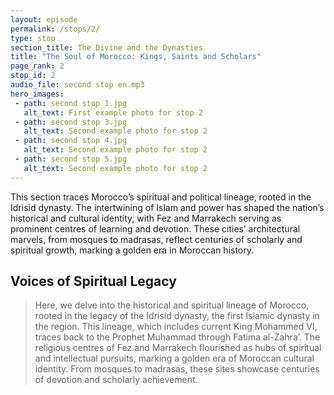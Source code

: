```yaml
---
layout: episode
permalink: /stops/2/
type: stop
section_title: The Divine and the Dynasties
title: "The Soul of Morocco: Kings, Saints and Scholars"
page_rank: 2
stop_id: 2
audio_file: second stop en.mp3
hero_images:
 - path: second stop 1.jpg
   alt_text: First example photo for stop 2
 - path: second stop 3.jpg
   alt_text: Second example photo for stop 2
 - path: second stop 4.jpg
   alt_text: Second example photo for stop 2
 - path: second stop 5.jpg
   alt_text: Second example photo for stop 2
---
```

This section traces Morocco’s spiritual and political lineage, rooted in the Idrisid dynasty. The intertwining of Islam and power has shaped the nation’s historical and cultural identity, with Fez and Marrakech serving as prominent centres of learning and devotion. These cities’ architectural marvels, from mosques to madrasas, reflect centuries of scholarly and spiritual growth, marking a golden era in Moroccan history.

## Voices of Spiritual Legacy

> Here, we delve into the historical and spiritual lineage of Morocco, rooted in the legacy of the Idrisid dynasty, the first Islamic dynasty in the region. This lineage, which includes current King Mohammed VI, traces back to the Prophet Muhammad through Fatima al-Zahra’. The religious centres of Fez and Marrakech flourished as hubs of spiritual and intellectual pursuits, marking a golden era of Moroccan cultural identity. From mosques to madrasas, these sites showcase centuries of devotion and scholarly achievement.
